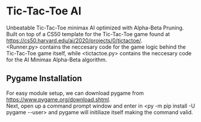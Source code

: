 # Tic-Tac-Toe AI
Unbeatable Tic-Tac-Toe minimax AI optimized with Alpha-Beta Pruning.  
Built on top of a CS50 template for the Tic-Tac-Toe game found at https://cs50.harvard.edu/ai/2020/projects/0/tictactoe/.  
<Runner.py> contains the neccesary code for the game logic behind the Tic-Tac-Toe game itself, while <tictactoe.py> contains the neccesary code for the AI Minimax Alpha-Beta algorithm.

## Pygame Installation  
For easy module setup, we can download pygame from https://www.pygame.org/download.shtml.  
Next, open up a command prompt window and enter in <py -m pip install -U pygame --user> and pygame will initiliaze itself making the <import pygame> command valid.
  
